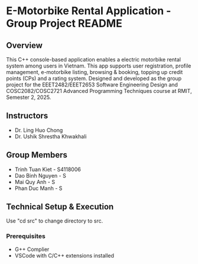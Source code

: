 # E-Motorbike Rental Application - Group Project README

## Overview
This C++ console-based application enables a electric motorbike rental system among users in Vietnam.
This app supports user registration, profile management, e-motorbike listing, browsing & booking, topping up credit points (CPs) and a rating system.
Designed and developed as the group project for the EEET2482/EEET2653 Software Engineering Design and COSC2082/COSC2721 Advanced Programming Techniques course at RMIT, Semester 2, 2025. 

## Instructors
- Dr. Ling Huo Chong
- Dr. Ushik Shrestha Khwakhali

## Group Members
- Trinh Tuan Kiet - S4118006
- Dao Binh Nguyen - S
- Mai Quy Anh - S
- Phan Duc Manh - S

## Technical Setup & Execution
Use "cd src" to change directory to src. 

### Prerequisites
- G++ Complier
- VSCode with C/C++ extensions installed